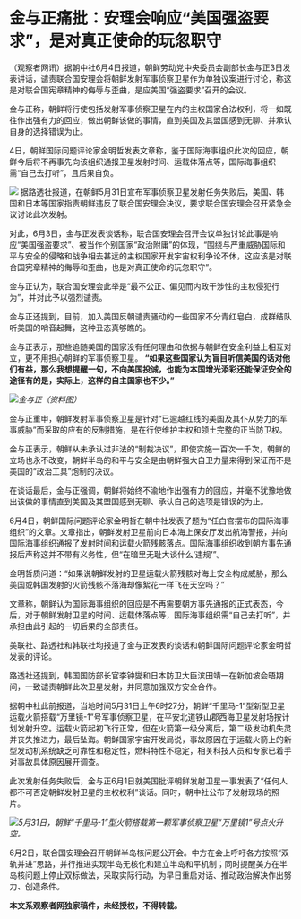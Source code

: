 

# 金与正痛批：安理会响应“美国强盗要求”，是对真正使命的玩忽职守

（观察者网讯）据朝中社6月4日报道，朝鲜劳动党中央委员会副部长金与正3日发表讲话，谴责联合国安理会将朝鲜发射军事侦察卫星作为单独议案进行讨论，称这是对联合国宪章精神的侮辱与歪曲，是应美国“强盗要求”召开的会议。

金与正称，朝鲜将行使包括发射军事侦察卫星在内的主权国家合法权利，将一如既往作出强有力的回应，做出朝鲜该做的事情，直到美国及其盟国感到无聊、并承认自身的选择错误为止。

4日，朝鲜国际问题评论家金明哲发表文章称，鉴于国际海事组织此次的回应，朝鲜今后将不再事先向该组织通报卫星发射时间、运载体落点等，国际海事组织需“自己去打听”，且后果自负。

![](https://inews.gtimg.com/newsapp_bt/0/15803200223/1000)
据路透社报道，在朝鲜5月31日宣布军事侦察卫星发射任务失败后，美国、韩国和日本等国家指责朝鲜违反了联合国安理会决议，要求联合国安理会召开紧急会议讨论此次发射。

对此，6月3日，金与正发表谈话称，联合国安理会召开会议单独讨论此事是响应“美国强盗要求”、被当作个别国家“政治附庸”的体现，“围绕与严重威胁国际和平与安全的侵略和战争相去甚远的主权国家开发宇宙权利争论不休，这应该是对联合国宪章精神的侮辱和歪曲，也是对真正使命的玩忽职守”。

金与正认为，联合国安理会此举是“最不公正、偏见而内政干涉性的主权侵犯行为”，并对此予以强烈谴责。

金与正还提到，目前，加入美国反朝谴责骚动的一些国家不分青红皂白，成群结队听美国的哨音起舞，这种丑态真够瞧的。

金与正表示，那些追随美国的国家没有任何理由和依据与朝鲜在安全利益上相互对立，更不用担心朝鲜的军事侦察卫星。
**“如果这些国家认为盲目听信美国的话对他们有益，那么我想提醒一句，不向美国投诚，也能为本国增光添彩还能保证安全的途径有的是，实际上，这样的自主国家也不少。”**

![](https://inews.gtimg.com/newsapp_bt/0/15803200224/1000)_金与正（资料图）_

金与正重申，朝鲜发射军事侦察卫星是针对“已逾越红线的美国及其仆从势力的军事威胁”而采取的应有的反制措施，是在行使维护主权和领土完整的正当防卫权。

金与正表示，朝鲜从未承认过非法的“制裁决议”，即使实施一百次一千次，朝鲜的立场也永不改变，朝鲜半岛的和平与安全是由朝鲜强大自卫力量来得到保证而不是美国的“政治工具”炮制的决议。

在谈话最后，金与正强调，朝鲜将始终不渝地作出强有力的回应，并毫不犹豫地做出该做的事情直到美国及其盟国感到无聊、承认自己的选项是错误的为止。

6月4日，朝鲜国际问题评论家金明哲在朝中社发表了题为“任白宫摆布的国际海事组织”的文章。文章指出，朝鲜发射卫星前向日本海上保安厅发出航海警报，并向国际海事组织通报了发射时间和运载火箭残骸落点。国际海事组织收到朝方事先通报后声称这并不带有义务性，但“在暗里无耻大谈什么‘违规’”。

金明哲质问道：“如果说朝鲜发射的卫星运载火箭残骸对海上安全构成威胁，那么美国或韩国发射的火箭残骸不落海却像絮花一样飞在天空吗？”

文章称，朝鲜认为国际海事组织的回应是不再需要朝方事先通报的正式表态，今后，对于朝鲜发射卫星的时间、运载体落点等，国际海事组织需“自己去打听”，并承担由此引起的一切后果的全部责任。

美联社、路透社和韩联社均报道了金与正发表的谈话和朝鲜国际问题评论家金明哲发表的评论。

路透社还提到，韩国国防部长官李钟燮和日本防卫大臣滨田靖一在新加坡会晤期间，一致谴责朝鲜此次卫星发射，并同意加强双方安全合作。

据朝中社此前报道，当地时间5月31日上午6时27分，朝鲜“千里马-1”型新型卫星运载火箭搭载“万里镜-1”号军事侦察卫星，在平安北道铁山郡西海卫星发射场按计划发射升空。运载火箭起初飞行正常，但在火箭第一级分离后，第二级发动机失灵并丧失推进力，最后坠海。朝鲜国家宇宙开发局说，事故原因在于运载火箭上的新型发动机系统缺乏可靠性和稳定性，燃料特性不稳定，相关科技人员和专家已着手对事故具体原因展开调查。

此次发射任务失败后，金与正6月1日就美国批评朝鲜发射卫星一事发表了“任何人都不可否定朝鲜发射卫星的主权权利”谈话。同时，朝中社公布了发射现场的照片。

![](https://inews.gtimg.com/newsapp_bt/0/15803200225/1000)_5月31日，朝鲜“千里马-1”型火箭搭载第一颗军事侦察卫星“万里镜1”号点火升空。_

6月2日，联合国安理会召开朝鲜半岛核问题公开会。中方在会上呼吁各方按照“双轨并进”思路，并行推进实现半岛无核化和建立半岛和平机制；同时提醒美方在半岛核问题上停止双标做法，采取实际行动，为早日重启对话、推动政治解决作出努力、创造条件。

**本文系观察者网独家稿件，未经授权，不得转载。**

